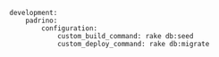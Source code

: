 <!-- usedin: [ _includes/_inlines/Deployment/Rails/padrino-stacks/padrino-stacks_custom-commands.md] -->

```
development:
    padrino:
        configuration:
            custom_build_command: rake db:seed
            custom_deploy_command: rake db:migrate
```
